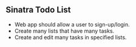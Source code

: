 ## Sinatra Todo List ##

- Web app should allow a user to sign-up/login.
- Create many lists that have many tasks.
- Create and edit many tasks in specified lists.
